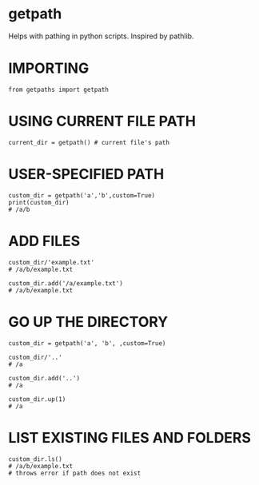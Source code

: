 # getpath
Helps with pathing in python scripts. Inspired by pathlib.

# IMPORTING
```
from getpaths import getpath
```

# USING CURRENT FILE PATH
```
current_dir = getpath() # current file's path
```

# USER-SPECIFIED PATH
```
custom_dir = getpath('a','b',custom=True)
print(custom_dir)
# /a/b
```

# ADD FILES
```
custom_dir/'example.txt'
# /a/b/example.txt

custom_dir.add('/a/example.txt')
# /a/b/example.txt
```

#  GO UP THE DIRECTORY
```
custom_dir = getpath('a', 'b', ,custom=True)

custom_dir/'..'
# /a

custom_dir.add('..')
# /a

custom_dir.up(1)
# /a
```

# LIST EXISTING FILES AND FOLDERS
```
custom_dir.ls()
# /a/b/example.txt
# throws error if path does not exist
```
